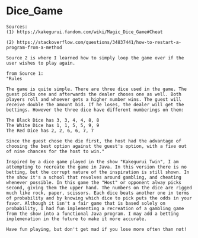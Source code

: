 # Dice_Game

    Sources:
    (1) https://kakegurui.fandom.com/wiki/Magic_Dice_Game#Cheat

    (2) https://stackoverflow.com/questions/34837441/how-to-restart-a-program-from-a-method

    Source 2 is where I learned how to simply loop the game over if the user wishes to play again.
    
    from Source 1:
    "Rules

    The game is quite simple. There are three dice used in the game. The guest picks one and afterwards the dealer choses one as well. Both players roll and whoever gets a higher number wins. The guest will receive double the amount bid. If he loses, the dealer will get the bettings. However the three dice have different numberings on them:

    The Black Dice has 3, 3, 4, 4, 8, 8
    The White Dice has 1, 1, 5, 5, 9, 9
    The Red Dice has 2, 2, 6, 6, 7, 7

    Since the guest chose the die first, the host had the advantage of choosing the best option against the guest's option, with a five out of nine chances for the host to win."

    Inspired by a dice game played in the show "Kakegurui Twin", I am attempting to recreate the game in Java. In this version there is no betting, but the corrupt nature of the inspiration is still shown. In the show it's a school that revolves around gambling, and cheating whenever possible. In this game the "Host" or opponent alway picks second, giving them the upper hand. The numbers on the dice are rigged much like rock, paper, scissors. Each dice beats another one in terms of probability and by knowing which dice to pick puts the odds in your favor. Although it isn't a fair game that is based solely on probability, I had fun implementing a recreation of a gambling game from the show into a functional Java program. I may add a betting implemenation in the future to make it more accurate.

    Have fun playing, but don't get mad if you lose more often than not!
